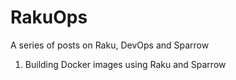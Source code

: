 # RakuOps

A series of posts on Raku, DevOps and Sparrow

1. Building Docker images using Raku and Sparrow
